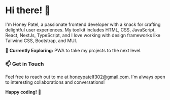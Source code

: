 # Hi there! 👋

I'm Honey Patel, a passionate frontend developer with a knack for crafting delightful user experiences. My toolkit includes HTML, CSS, JavaScript, React, NextJs, TypeScript, and I love working with design frameworks like Tailwind CSS, Bootstrap, and MUI.

🚀 **Currently Exploring:** PWA to take my projects to the next level.

### 📫 Get in Touch

Feel free to reach out to me at honeypatelf302@gmail.com. I'm always open to interesting collaborations and conversations!

**Happy coding!** 🌟
